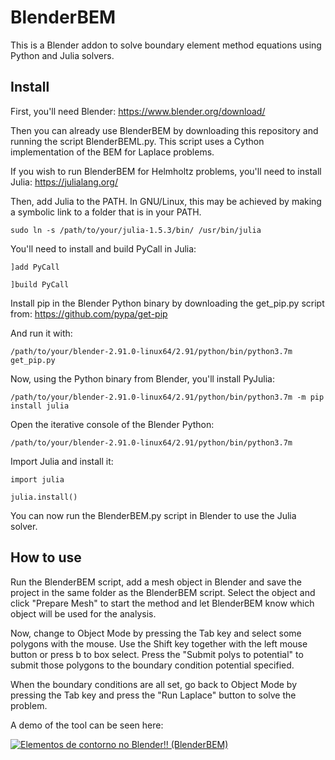 # BlenderBEM
This is a Blender addon to solve boundary element method equations using Python and Julia solvers.

## Install
First, you'll need Blender: https://www.blender.org/download/

Then you can already use BlenderBEM by downloading this repository and running the script BlenderBEML.py. This script uses a Cython implementation of the BEM for Laplace problems.

If you wish to run BlenderBEM for Helmholtz problems, you'll need to install Julia: https://julialang.org/

Then, add Julia to the PATH. In GNU/Linux, this may be achieved by making a symbolic link to a folder that is in your PATH.

`sudo ln -s /path/to/your/julia-1.5.3/bin/ /usr/bin/julia`

You'll need to install and build PyCall in Julia:

`]add PyCall`

`]build PyCall`

Install pip in the Blender Python binary by downloading the get_pip.py script from: https://github.com/pypa/get-pip

And run it with:

`/path/to/your/blender-2.91.0-linux64/2.91/python/bin/python3.7m get_pip.py`

Now, using the Python binary from Blender, you'll install PyJulia:

`/path/to/your/blender-2.91.0-linux64/2.91/python/bin/python3.7m -m pip install julia`

Open the iterative console of the Blender Python:

`/path/to/your/blender-2.91.0-linux64/2.91/python/bin/python3.7m`

Import Julia and install it:

`import julia`

`julia.install()`

You can now run the BlenderBEM.py script in Blender to use the Julia solver. 


## How to use

Run the BlenderBEM script, add a mesh object in Blender and save the project in the same folder as the BlenderBEM script. Select the object and click "Prepare Mesh" to start the method and let BlenderBEM know which object will be used for the analysis.

Now, change to Object Mode by pressing the Tab key and select some polygons with the mouse. Use the Shift key together with the left mouse button or press b to box select. Press the "Submit polys to potential" to submit those polygons to the boundary condition potential specified.

When the boundary conditions are all set, go back to Object Mode by pressing the Tab key and press the "Run Laplace" button to solve the problem. 

A demo of the tool can be seen here:

[![Elementos de contorno no Blender!! (BlenderBEM)](https://img.youtube.com/vi/WVS4Ix-wXA8/0.jpg)](https://www.youtube.com/watch?v=WVS4Ix-wXA8)
